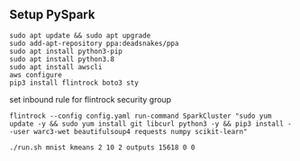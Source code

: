 ## Setup PySpark
```
sudo apt update && sudo apt upgrade
sudo add-apt-repository ppa:deadsnakes/ppa
sudo apt install python3-pip
sudo apt install python3.8
sudo apt install awscli
aws configure
pip3 install flintrock boto3 sty
```
set inbound rule for flintrock security group
```
flintrock --config config.yaml run-command SparkCluster "sudo yum update -y && sudo yum install git libcurl python3 -y && pip3 install --user warc3-wet beautifulsoup4 requests numpy scikit-learn"
```

```
./run.sh mnist kmeans 2 10 2 outputs 15618 0 0
```